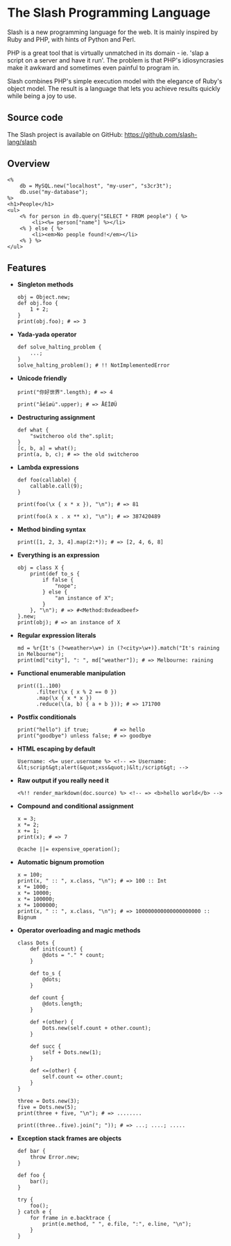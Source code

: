 # The Slash Programming Language

Slash is a new programming language for the web. It is mainly inspired by Ruby and PHP, with hints of Python and Perl. 

PHP is a great tool that is virtually unmatched in its domain - ie. 'slap a script on a server and have it run'. The problem is that PHP's idiosyncrasies make it awkward and sometimes even painful to program in.

Slash combines PHP's simple execution model with the elegance of Ruby's object model. The result is a language that lets you achieve results quickly while being a joy to use.

## Source code

The Slash project is available on GitHub: https://github.com/slash-lang/slash

## Overview

    <%
        db = MySQL.new("localhost", "my-user", "s3cr3t");
        db.use("my-database");
    %>
    <h1>People</h1>
    <ul>
        <% for person in db.query("SELECT * FROM people") { %>
            <li><%= person["name"] %></li>
        <% } else { %>
            <li><em>No people found!</em></li>
        <% } %>
    </ul>

## Features

* **Singleton methods**

      obj = Object.new;
      def obj.foo {
          1 + 2;
      }
      print(obj.foo); # => 3

* **Yada-yada operator**

      def solve_halting_problem {
          ...;
      }
      solve_halting_problem(); # !! NotImplementedError

* **Unicode friendly**

      print("你好世界".length); # => 4
      
      print("åéîøü".upper); # => ÅÉÎØÜ

* **Destructuring assignment**

      def what {
          "switcheroo old the".split;
      }
      [c, b, a] = what();
      print(a, b, c); # => the old switcheroo

* **Lambda expressions**

      def foo(callable) {
          callable.call(9);
      }
      
      print(foo(\x { x * x }), "\n"); # => 81
      
      print(foo(λ x . x ** x), "\n"); # => 387420489

* **Method binding syntax**

      print([1, 2, 3, 4].map(2:*)); # => [2, 4, 6, 8]

* **Everything is an expression**

      obj = class X {
          print(def to_s {
              if false {
                  "nope";
              } else {
                  "an instance of X";
              }
          }, "\n"); # => #<Method:0xdeadbeef>
      }.new;
      print(obj); # => an instance of X

* **Regular expression literals**

      md = %r{It's (?<weather>\w+) in (?<city>\w+)}.match("It's raining in Melbourne");
      print(md["city"], ": ", md["weather"]); # => Melbourne: raining

* **Functional enumerable manipulation**

      print((1..100)
            .filter(\x { x % 2 == 0 })
            .map(\x { x * x })
            .reduce(\(a, b) { a + b })); # => 171700

* **Postfix conditionals**

      print("hello") if true;        # => hello
      print("goodbye") unless false; # => goodbye
      
* **HTML escaping by default**

      Username: <%= user.username %> <!-- => Username: &lt;script&gt;alert(&quot;xss&quot;)&lt;/script&gt; -->

* **Raw output if you really need it**

      <%!! render_markdown(doc.source) %> <!-- => <b>hello world</b> -->

* **Compound and conditional assignment**

      x = 3;
      x *= 2;
      x += 1;
      print(x); # => 7
      
      @cache ||= expensive_operation();

* **Automatic bignum promotion**

      x = 100;
      print(x, " :: ", x.class, "\n"); # => 100 :: Int
      x *= 1000;
      x *= 10000;
      x *= 100000;
      x *= 1000000;
      print(x, " :: ", x.class, "\n"); # => 100000000000000000000 :: Bignum

* **Operator overloading and magic methods**

      class Dots {
          def init(count) {
              @dots = "." * count;
          }
          
          def to_s {
              @dots;
          }
          
          def count {
              @dots.length;
          }
          
          def +(other) {
              Dots.new(self.count + other.count);
          }
          
          def succ {
              self + Dots.new(1);
          }
          
          def <=(other) {
              self.count <= other.count;
          }
      }
      
      three = Dots.new(3);
      five = Dots.new(5);
      print(three + five, "\n"); # => ........
      
      print((three..five).join("; ")); # => ...; ....; .....

* **Exception stack frames are objects**

      def bar {
          throw Error.new;
      }
      
      def foo {
          bar();
      }
      
      try {
          foo();
      } catch e {
          for frame in e.backtrace {
              print(e.method, " ", e.file, ":", e.line, "\n");
          }
      }
      
